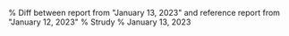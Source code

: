 % Diff between report from "January 13, 2023" and reference report from "January 12, 2023"
% Strudy
% January 13, 2023


